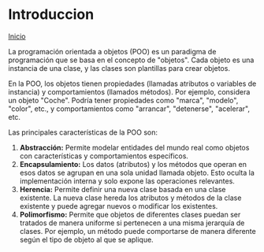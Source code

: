# Introduccion

[Inicio](../README.md)

La programación orientada a objetos (POO) es un paradigma de programación que se basa en el concepto de "objetos". Cada objeto es una instancia de una clase, y las clases son plantillas para crear objetos.

En la POO, los objetos tienen propiedades (llamadas atributos o variables de instancia) y comportamientos (llamados métodos). Por ejemplo, considera un objeto "Coche". Podría tener propiedades como "marca", "modelo", "color", etc., y comportamientos como "arrancar", "detenerse", "acelerar", etc.

Las principales características de la POO son:

1. **Abstracción:** Permite modelar entidades del mundo real como objetos con características y comportamientos específicos.
2. **Encapsulamiento:** Los datos (atributos) y los métodos que operan en esos datos se agrupan en una sola unidad llamada objeto. Esto oculta la implementación interna y solo expone las operaciones relevantes.
3. **Herencia:** Permite definir una nueva clase basada en una clase existente. La nueva clase hereda los atributos y métodos de la clase existente y puede agregar nuevos o modificar los existentes.
4. **Polimorfismo:** Permite que objetos de diferentes clases puedan ser tratados de manera uniforme si pertenecen a una misma jerarquía de clases. Por ejemplo, un método puede comportarse de manera diferente según el tipo de objeto al que se aplique.
